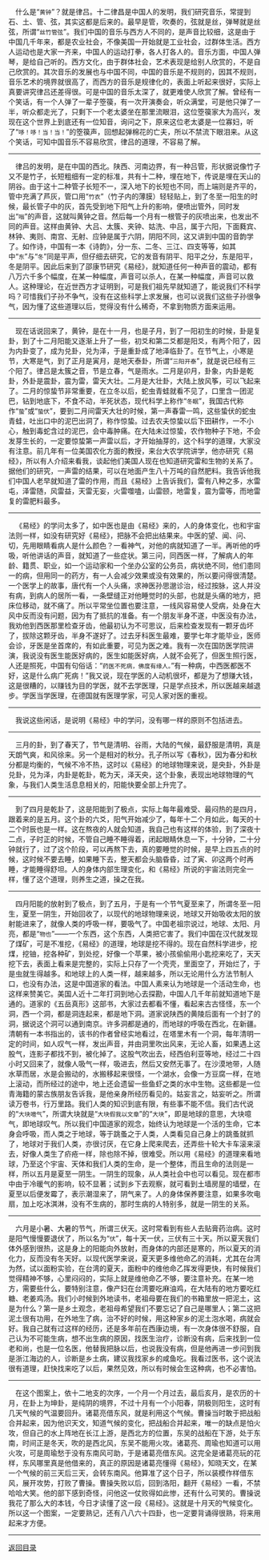 &emsp;什么是“``黄钟``”？就是律吕。十二律昌是中国人的发明，我们研究音乐，常提到石、土、管、弦，其实这都是后来的。最早是管，吹奏的，弦就是丝，弹琴就是丝弦，所谓“``丝竹管弦``”。我们中国的音乐与西方人不同的，是声音比较细，这是由于中国几千年来，都是农业社会，不像美国一开始就是工业社会，过群体生活。西方人运动也是大家一齐来，中国人的运动打拳，各人打各人的。音乐方面，中国人弹琴，是给自己听的。西方文化，由于群体社会，艺术表现是给别人欣赏的，不是自己欣赏的。其次音乐的发展也与中国不同，中国的音乐是不规则的，因其不规则，音乐艺术的境界就很高了，而西方的音乐是规律化的，表面上听起来很好，实际上真要讲究律吕还差得很。可是中国的音乐太深了，就更难使人欣赏了解。曾经有一个笑话，有一个人弹了一辈子箜篌，有一次开演奏会，听众满堂，可是他只弹了一半，听众都走光了，只剩下一个老太婆坐在那里流眼泪，这位箜篌家大为高兴，发现在这个世界上到底还有一位知音，询问之下，原来这位老太婆是一位寡妇，听了“``哆！哆！当！当！``”的箜篌声，回想起弹棉花的亡夫，所以不禁流下眼泪来。从这个笑话，可知中国音乐不容易欣赏，律吕的道理，不容易了解。
___
&emsp;律吕的发明，是在中国的西北。陕西、河南边界，有一种吕管，形状据说像竹子又不是竹子，长短粗细有一定的标准，共有十二种，埋在地下，传说是埋在天山的阴谷。由于这十二种管子长短不一，深入地下的长短也不同，而上端则是齐平的，管中充满了芦灰，管口用“``竹衣``”（竹子内的薄膜）轻轻贴上，到了冬至一阳生的时候，最长管子中的灰，首先受到地下阳气上升的影响，便喷出管外，同时发出“``嗡``”的声音，这就叫黄钟之音。然后每一个月有一根管子的灰喷出来，也发出不同的声音。这样由黄钟、大吕、太簇、夹钟、姑洗、中吕，属于六阳，下面蕤宾、林钟、夷则、南宫、无射、应钟是属于六阴，阴阳不同，这又讲到中国的音韵学了。如作诗，中国有一本《诗韵》，分一东、二冬、三江、四支等等，如其中“``东``”与“``冬``”同是平声，但仔细去研究，它的发音有阴平、阳平之分，东是阳平，冬是阴平。因此后来到了邵康节研究《易经》，就知道任何一种声音的震动，都有八万六千多个幅度，在某一种幅度，声音可以杀人，在某一种幅度，声音可以救人。这种理论，在近世西方才证明到，可是我们祖先早就知道了，能说我们不科学吗？可惜我们子孙不争气，没有在这些科学上求发展，也可以说我们这些子孙很争气，因为懂了这些道理以后，觉得没有什么稀奇，不拿到物质方面来运用。
___
&emsp;现在话说回来了，黄钟，是在十一月，也是子月，到了一阳初生的时候，卦是复卦，到了十二月阳能又逐渐上升了一些，初爻和第二爻都是阳爻，有两个阳了，因为内卦变了，成为兑卦，兑为泽，于是重卦成了地泽临卦了。在节气上，小寒是节，大寒是气，到了正月是寅月，是地天泰卦，所谓“``三阳开泰``”，就是说已经有三个阳了。律吕是太簇之音，节是立春，气是雨水。二月是卯月，卦象，内卦是乾卦，外卦是震卦，震为雷，雷天大壮。二月是大壮卦，大陆上放风筝，可以飞起来了。二月的惊蛰节非常重要，在立冬以后，蛇虫青蛙就看不见了，口里含一团泥巴，钻到地底下，不食不动，半死状态，现代科学上称作“``冬眠``”，我国古代称作“``蛰``”或“``蛰伏``”，要到二月间雷天大壮的时候，第一声春雷一鸣，这些蛰伏的蛇虫青蛙，吐出口中的泥巴出洞了，称作惊蛰。过去农夫惊蛰以后下田耕作，一不小心，触到毒蛇含过的泥巴，会中毒肿痛。在大陆未过惊蛰，农作物种子下地，不会发芽生长的，一定要惊蛰第一声雷以后，才开始抽芽的，这个科学的道理，大家没有注意。前几年有一位美国农化方面的教授，来台大农学院讲学，他亦研究《易经》，所以有人介绍来看我，谈起他们美国人现在也知道研究雷和生物的关系了。据他们的研究，一声雷的结果，可以在地面产生八十万吨的自然肥料。我告诉他我们中国人老早就知道了雷的作用，而且《易经》上告诉我们，雷有八种之多，水雷屯，泽雷随，风雷益，天雷无妄，火雷噬嗑，山雷颐，地雷复，震为雷等，而地雷复的雷肥料最多。
___
&emsp;《易经》的学问太多了，如中医也是由《易经》来的，人的身体变化，也和宇宙法则一样，如没有研究好《易经》，把脉不会把出结果来。中医的望、闻、问、切，先用眼睛看病人是什么颜色？一看神气，对他的病就知道了一半。再听他的呼吸，听他讲话的声音，就知道了一些症状。第三问，同西医一样，了解病人的年龄、籍贯、职业，如一个运动家和一个坐办公室的公务员，病状绝不同，他们患同一的病，但用同一的药方，有一人会减少效果或没有效果的，所以要问得很清楚。一个医学上的故事，唐代有一个人头痛，求神医孙思邈诊治，经过按脉，这人并没有病，到病人的居所一看，一条壁缝正对他睡觉时的头部，也就是头痛的地方，把床位移动，就不痛了。所以平常坐位置也要注意，一线风容易使人受病，处身在大风中反而没有问题，因为有了抵抗的准备。有一个朋友半身不遂，中医没有办法，我劝他到西医那里检查牙齿，他最初认为不可思议，后来检查发现有一颗牙齿坏了，拔除这颗牙齿，半身不遂好了。过去牙科医生最难，要学七年才能毕业，医师会诊，牙医是坐首席的，有如此重要，可见为医之难。我有一次在国防医学院讲演，我说没有医生能医好病的，医生如能医好病，人就不会死了，但医生照行医，人还是照死，中国有句俗话：“``药医不死病，佛度有缘人。``”有一种病，中西医都医不好，这是什么病广死病！”我又说，现在学医的人动机很坏，都是为了想赚大钱，这是很糟的，以赚钱为目的学医，就不去学医理，只是学点技术，所以医越来越退步。学医当学医理，在德国就有医理学家，可见人家对医的重视。
___
&emsp;我说这些闲话，是说明《易经》中的学问，没有哪一样的原则不包括进去。
___
&emsp;三月的卦，到了春天了，节气是清明、谷雨，大陆的气候，最舒服是清明，真是天朗气爽，和风徐来。另一个是相对的秋分。孔子所以写《春秋》，因为春分和秋分都是均衡的，气候不冷不热，这时以《易经》的地球物理来说，是央卦，外卦是兑卦，兑为泽，内卦是乾卦，乾为天，泽天央，这个卦象，表现出地球物理的气象，与我们人类生活息息相关的，阳能快要全部上升完了。
___
&emsp;到了四月是乾卦了，这是阳能到了极点，实际上每年最难受、最闷热的是四月，跟着来的是五月。这个卦的六爻，阳气开始减少了，每年十二个月如此，每天的十二个时辰也是一样。这在熬夜的人就会知道，我自己也有这样的体验，到了深夜十二点，子时正的时候，不管自己睡不睡得着，闭起眼睛休息一下，十分钟，二十分钟就行了，过了这个阶段，可以再熬下去，真的要睡觉的时候，是早上四五点的时候，这时候不要去睡，如果睡下去，整天都会头脑昏昏，过了寅、卯这两个时再睡，才能睡得舒坦。人的身体内部生理变化，和《易经》所说的宇宙法则完全一样，懂了这个道理，则养生之道，操之在我。
___
&emsp;四月阳能的放射到了极点，到了五月，于是有一个节气夏至来了，所谓冬至一阳生，夏至一阴生，开始回收了，以现代的地球物理来说，地球又开始吸收太阳的放射能进来了，就像人类的呼吸一样，要吸气了。中国老祖宗说过，地球、太阳、月亮，都是“``物也``”——一个东西，这个东西，人类把它害了。我们中国在汉代就发现了煤矿，可是不准挖，《易经》的道理，地球是挖不得的。现在自然科学进步，挖煤，挖铀，挖各种矿，到处挖，好像一个苹果，被小孩偷偷用小匙挖来吃了，天天挖下去，表面上看来是完整的，实际上只存了一个壳壳，里面空了，开始烂了，于是虫就生得越多。和地球上的人类一样，越来越多，所以无论用什么方法节制人口，也没有办法，这是中国道家的看法。中国人素来认为地球是一个活动生命，也这样来赞美它。美国人近十二年打洞到地心去探勘，中国人几千年前就知道地下是通的。道家的《五岳真形》这部书，大家过去都看不懂，看起来古古怪怪，东一个洞，西一个洞，都是洞连起来，都是地下洞。道家说陕西的黄陵后面有一个封了的洞，据说这个洞可以通到南京。许多洞都是通的，而地球的呼吸在西北，在新疆。清朝有一本书指出的，该书的作者曾经实地看过，在塔里木有一个洞，每年清明一定的时间，如人叹气一样，发出声音，并由洞里吹出风来，无论人畜，如果遇上这股气，连影子都找不到，被化掉了。这股气吹出去，经西伯利亚等地，经过二十四小时又回来了，就像人吸气一样，吸进去，然后又安然无事了。在沙漠地带，人随水草而居，水是会搬动的，水搬移起来很怪，一个湖水，会像一方豆腐一样，在地上滚动，而所经过的途中，地上还会遗留一些鱼虾之类的水中生物。这些都是一位青海籍的蒙古族朋友告诉我，是他亲身所经历看见的。姑妄言之，姑妄听之。所谓读万卷书，行万里路。我们人类的知识到底有限，有些事不能不信。我们古代说的“``大块噫气``”，所谓大块就是“``大块假我以文章``”的“``大块``”，即是地球的意思，大块噫气，即地球叹气。所以我们中国道家的观念，始终认为地球是一个活的生命，它本身会呼吸，而人类之于地球，等于跳蚤之于人类，人类看见自己身上的跳蚤就抓了，地球对于我们人类，亦很讨厌，在它身上爬来爬去，还弄些十轮大卡车滚来滚去，好像人类生了疥疮一样，除也除不掉，很难受。所以用《易经》的道理来看地球，乃至这个宇宙、天体和我们人类的生命，是一个整体，而且生命的法则是一样，所以五月是夏至一阴生。一阴生的现象，从人类社会中也可以看见。现在都市中由于冷暖气的影响，较不显著；试到乡下去观察，就可看到土墙房屋的墙壁，在夏至以后便发霉了，表示潮湿来了，阴气来了。人的身体保养要注意，如果多吹电扇，加上吃冰淇淋，没有不生病的，那时生病的人特别多，就是一阴生的关系。
___
&emsp;六月是小暑、大暑的节气，所谓三伏天。这时常看到有些人去贴膏药治病。这时是阳气慢慢要退伏了，所以名为“``伏``”，每十天一伏，三伏有三十天。所以夏天我们体外感到很热，这是身上的阳能向外放射，而身体的内部还是寒的，所以夏天的消化力，反而没有冬天好。以现代医学来说，夏天更多维他命乙的消耗，尤其在台湾为然，试以面粉实验，在台湾的夏天，面粉中的维他命乙挥发得更快，有时候我们觉得精神不够，心里闷闷的，实际上就是维他命乙不够，要注意补充。在某一地方，需要些什么，要特别注意，像产妇在台湾要吃麻油鸡，在大陆有的地方要吃红糖、老姜鸡汤。我们小时候到外地读书，老祖母要在我们的书箱里放一把泥土，这是为什么？第一是乡土观念，老祖母希望我们不要忘记了自己是哪里人；第二这把泥土很有功用，在外地生了病，治不好的时候，用这种家乡的泥土泡水喝，病就会好。我自己就有过这样的经历，还是多年前在西康边境，有一次身体很不舒服，自己认为不可能生病，想不出生病的原因，找医生治疗，诊断没有病，后来找到一位老和尚，也是一位名医，他替我把脉以后，也说我没有病，但是他再进一步问到我是浙江海边的人，诊断是乡土病，建议我找家乡的咸鱼吃。我看过医书，这个说法很有道理，赶快找来吃了以后，果然见效，所以有时候会生这种病，也不必害怕。
___
&emsp;在这个图案上，依十二地支的次序，一个月一个月过去，最后亥月，是农历的十月，在卦上为坤卦，是纯阴的境界，不过十月有一个小阳春，阴极则阳生，这时有几天气候的气温要回升。诸葛亮借东风，就是利用这个气候。曹操当时敢于把战船合并起来，因为他识天文，知道气候的变化，把战船合并起来，唯一的缺点是怕火攻，但自己的水上阵地在长江上游，是西北方的位置，东吴的战船在下游，处于东南，时间正是冬天，吹的是西北风，东吴不能用火攻。诸葛亮、周瑜也知道可以用火攻，可是周瑜愁于没有东南风可助，于是诸葛亮借东风。这完全是诸葛亮玩的花样，东风哪里真是他借来的，真正的原因是诸葛亮懂得《易经》，知晓天文，在某一个气候的前三天后三天，会转东南风。他算准了这个日子，所以装模作样借东风，展开攻势，打败了曹操。曹操失败以后，回到洛阳，翻开《易经》一看，不禁哈哈大笑。他的部下感到奇怪，问他这一仗败得如此惨，还有什么可笑的。曹操说我花了那么大的本钱，今日才读懂了这一段《易经》。这就是十月天的气候变化。所以这一个图案，一定要熟记，还有八八六十四卦，也一定要背诵得很熟，将来用起来才方便。
___
[返回目录](../../master/README.md#目录)